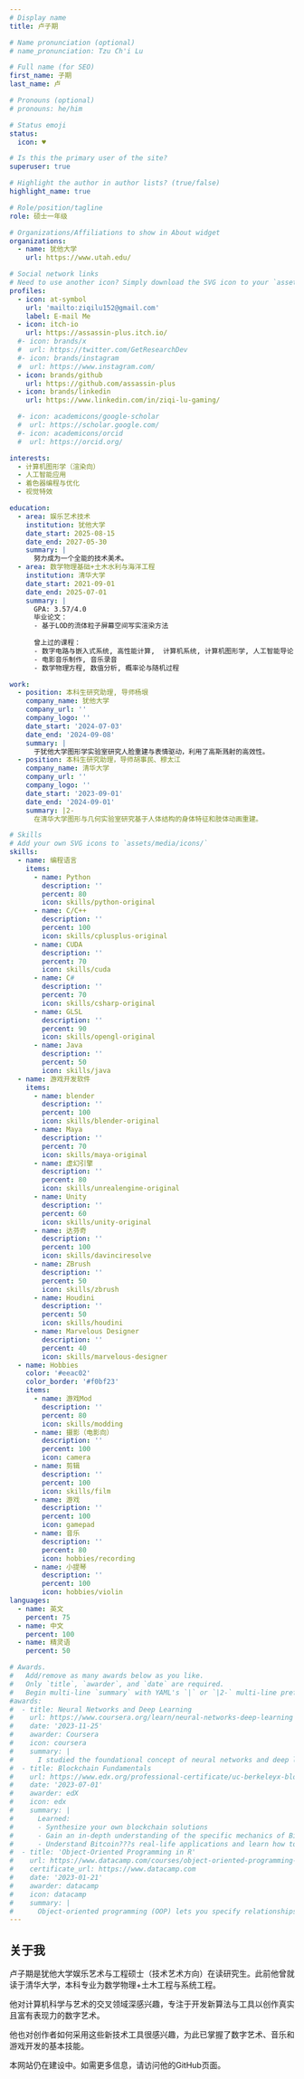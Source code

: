 ```yaml
---
# Display name
title: 卢子期

# Name pronunciation (optional)
# name_pronunciation: Tzu Ch'i Lu

# Full name (for SEO)
first_name: 子期
last_name: 卢

# Pronouns (optional)
# pronouns: he/him

# Status emoji
status:
  icon: ♥

# Is this the primary user of the site?
superuser: true

# Highlight the author in author lists? (true/false)
highlight_name: true

# Role/position/tagline
role: 硕士一年级

# Organizations/Affiliations to show in About widget
organizations:
  - name: 犹他大学
    url: https://www.utah.edu/

# Social network links
# Need to use another icon? Simply download the SVG icon to your `assets/media/icons/` folder.
profiles:
  - icon: at-symbol
    url: 'mailto:ziqilu152@gmail.com'
    label: E-mail Me
  - icon: itch-io
    url: https://assassin-plus.itch.io/
  #- icon: brands/x
  #  url: https://twitter.com/GetResearchDev
  #- icon: brands/instagram
  #  url: https://www.instagram.com/
  - icon: brands/github
    url: https://github.com/assassin-plus
  - icon: brands/linkedin
    url: https://www.linkedin.com/in/ziqi-lu-gaming/

  #- icon: academicons/google-scholar
  #  url: https://scholar.google.com/
  #- icon: academicons/orcid
  #  url: https://orcid.org/

interests:
  - 计算机图形学（渲染向）
  - 人工智能应用
  - 着色器编程与优化
  - 视觉特效

education:
  - area: 娱乐艺术技术
    institution: 犹他大学
    date_start: 2025-08-15
    date_end: 2027-05-30
    summary: |
      努力成为一个全能的技术美术。
  - area: 数学物理基础+土木水利与海洋工程
    institution: 清华大学
    date_start: 2021-09-01
    date_end: 2025-07-01
    summary: |
      GPA: 3.57/4.0
      毕业论文：
      - 基于LOD的流体粒子屏幕空间写实渲染方法 
  
      曾上过的课程：
      - 数字电路与嵌入式系统, 高性能计算,	计算机系统, 计算机图形学, 人工智能导论, 数据结构
      - 电影音乐制作, 音乐录音
      - 数学物理方程, 数值分析, 概率论与随机过程

work:
  - position: 本科生研究助理, 导师杨垠
    company_name: 犹他大学
    company_url: ''
    company_logo: ''
    date_start: '2024-07-03'
    date_end: '2024-09-08'
    summary: |
      于犹他大学图形学实验室研究人脸重建与表情驱动，利用了高斯溅射的高效性。
  - position: 本科生研究助理，导师胡事民、穆太江
    company_name: 清华大学
    company_url: ''
    company_logo: ''
    date_start: '2023-09-01'
    date_end: '2024-09-01'
    summary: |2-
      在清华大学图形与几何实验室研究基于人体结构的身体特征和肢体动画重建。

# Skills
# Add your own SVG icons to `assets/media/icons/`
skills:
  - name: 编程语言
    items:
      - name: Python
        description: ''
        percent: 80
        icon: skills/python-original
      - name: C/C++
        description: ''
        percent: 100
        icon: skills/cplusplus-original
      - name: CUDA
        description: ''
        percent: 70
        icon: skills/cuda
      - name: C#
        description: ''
        percent: 70
        icon: skills/csharp-original
      - name: GLSL
        description: ''
        percent: 90
        icon: skills/opengl-original
      - name: Java
        description: ''
        percent: 50
        icon: skills/java
  - name: 游戏开发软件
    items:
      - name: blender
        description: ''
        percent: 100
        icon: skills/blender-original
      - name: Maya
        description: ''
        percent: 70
        icon: skills/maya-original
      - name: 虚幻引擎
        description: ''
        percent: 80
        icon: skills/unrealengine-original
      - name: Unity
        description: ''
        percent: 60
        icon: skills/unity-original
      - name: 达芬奇
        description: ''
        percent: 100
        icon: skills/davinciresolve
      - name: ZBrush
        description: ''
        percent: 50
        icon: skills/zbrush
      - name: Houdini
        description: ''
        percent: 50
        icon: skills/houdini
      - name: Marvelous Designer
        description: ''
        percent: 40
        icon: skills/marvelous-designer
  - name: Hobbies
    color: '#eeac02'
    color_border: '#f0bf23'
    items:
      - name: 游戏Mod
        description: ''
        percent: 80
        icon: skills/modding
      - name: 摄影（电影向）
        description: ''
        percent: 100
        icon: camera
      - name: 剪辑
        description: ''
        percent: 100
        icon: skills/film
      - name: 游戏
        description: ''
        percent: 100
        icon: gamepad
      - name: 音乐
        description: ''
        percent: 80
        icon: hobbies/recording
      - name: 小提琴
        description: ''
        percent: 100
        icon: hobbies/violin
languages:
  - name: 英文
    percent: 75
  - name: 中文
    percent: 100
  - name: 精灵语
    percent: 50

# Awards.
#   Add/remove as many awards below as you like.
#   Only `title`, `awarder`, and `date` are required.
#   Begin multi-line `summary` with YAML's `|` or `|2-` multi-line prefix and indent 2 spaces below.
#awards:
#  - title: Neural Networks and Deep Learning
#    url: https://www.coursera.org/learn/neural-networks-deep-learning
#    date: '2023-11-25'
#    awarder: Coursera
#    icon: coursera
#    summary: |
#      I studied the foundational concept of neural networks and deep learning. By the end, I was familiar with the significant technological trends driving the rise of deep learning; build, train, and apply fully connected deep neural networks; implement efficient (vectorized) neural networks; identify key parameters in a neural network???s architecture; and apply deep learning to your own applications.
#  - title: Blockchain Fundamentals
#    url: https://www.edx.org/professional-certificate/uc-berkeleyx-blockchain-fundamentals
#    date: '2023-07-01'
#    awarder: edX
#    icon: edx
#    summary: |
#      Learned:
#      - Synthesize your own blockchain solutions
#      - Gain an in-depth understanding of the specific mechanics of Bitcoin
#      - Understand Bitcoin???s real-life applications and learn how to attack and destroy Bitcoin, Ethereum, smart contracts and Dapps, and alternatives to Bitcoin???s Proof-of-Work consensus algorithm
#  - title: 'Object-Oriented Programming in R'
#    url: https://www.datacamp.com/courses/object-oriented-programming-with-s3-and-r6-in-r
#    certificate_url: https://www.datacamp.com
#    date: '2023-01-21'
#    awarder: datacamp
#    icon: datacamp
#    summary: |
#      Object-oriented programming (OOP) lets you specify relationships between functions and the objects that they can act on, helping you manage complexity in your code. This is an intermediate level course, providing an introduction to OOP, using the S3 and R6 systems. S3 is a great day-to-day R programming tool that simplifies some of the functions that you write. R6 is especially useful for industry-specific analyses, working with web APIs, and building GUIs.
---
```

## 关于我

卢子期是犹他大学娱乐艺术与工程硕士（技术艺术方向）在读研究生。此前他曾就读于清华大学，本科专业为数学物理+土木工程与系统工程。

他对计算机科学与艺术的交叉领域深感兴趣，专注于开发新算法与工具以创作真实且富有表现力的数字艺术。

他也对创作者如何采用这些新技术工具很感兴趣，为此已掌握了数字艺术、音乐和游戏开发的基本技能。

本网站仍在建设中。如需更多信息，请访问他的GitHub页面。